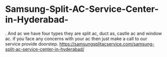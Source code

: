 # Samsung-Split-AC-Service-Center-in-Hyderabad-
. And  ac we have four types they are split ac, duct as, castle ac and window ac. if you face any concerns with your ac then just make a call to our service provide doorstep.  https://samsungsplitacservice.com/samsung-split-ac-service-center-in-hyderabad/
